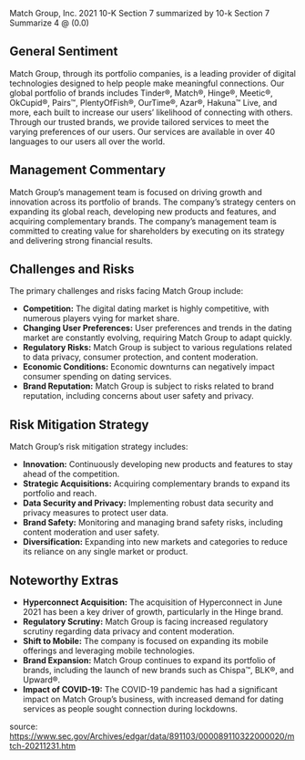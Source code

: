 Match Group, Inc. 2021 10-K Section 7 summarized by 10-k Section 7 Summarize 4 @ (0.0)


## General Sentiment
Match Group, through its portfolio companies, is a leading provider of digital technologies designed to help people make meaningful connections. Our global portfolio of brands includes Tinder®, Match®, Hinge®, Meetic®, OkCupid®, Pairs™, PlentyOfFish®, OurTime®, Azar®, Hakuna™ Live, and more, each built to increase our users’ likelihood of connecting with others. Through our trusted brands, we provide tailored services to meet the varying preferences of our users. Our services are available in over 40 languages to our users all over the world.

## Management Commentary
Match Group’s management team is focused on driving growth and innovation across its portfolio of brands. The company’s strategy centers on expanding its global reach, developing new products and features, and acquiring complementary brands. The company’s management team is committed to creating value for shareholders by executing on its strategy and delivering strong financial results.

## Challenges and Risks
The primary challenges and risks facing Match Group include:
*   **Competition:** The digital dating market is highly competitive, with numerous players vying for market share.
*   **Changing User Preferences:** User preferences and trends in the dating market are constantly evolving, requiring Match Group to adapt quickly.
*   **Regulatory Risks:** Match Group is subject to various regulations related to data privacy, consumer protection, and content moderation.
*   **Economic Conditions:** Economic downturns can negatively impact consumer spending on dating services.
*   **Brand Reputation:** Match Group is subject to risks related to brand reputation, including concerns about user safety and privacy.

## Risk Mitigation Strategy
Match Group’s risk mitigation strategy includes:
*   **Innovation:** Continuously developing new products and features to stay ahead of the competition.
*   **Strategic Acquisitions:** Acquiring complementary brands to expand its portfolio and reach.
*   **Data Security and Privacy:** Implementing robust data security and privacy measures to protect user data.
*   **Brand Safety:** Monitoring and managing brand safety risks, including content moderation and user safety.
*   **Diversification:** Expanding into new markets and categories to reduce its reliance on any single market or product.

## Noteworthy Extras
*   **Hyperconnect Acquisition:** The acquisition of Hyperconnect in June 2021 has been a key driver of growth, particularly in the Hinge brand.
*   **Regulatory Scrutiny:** Match Group is facing increased regulatory scrutiny regarding data privacy and content moderation.
*   **Shift to Mobile:** The company is focused on expanding its mobile offerings and leveraging mobile technologies.
*   **Brand Expansion:** Match Group continues to expand its portfolio of brands, including the launch of new brands such as Chispa™, BLK®, and Upward®.
*   **Impact of COVID-19:** The COVID-19 pandemic has had a significant impact on Match Group’s business, with increased demand for dating services as people sought connection during lockdowns.


source: https://www.sec.gov/Archives/edgar/data/891103/000089110322000020/mtch-20211231.htm